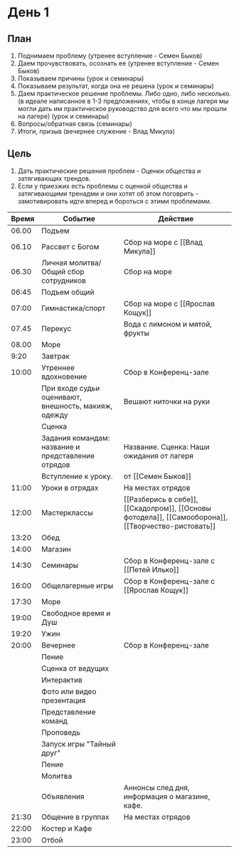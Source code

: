 # День 1
## План
      
1. Поднимаем проблему (утренее вступление - Семен Быков)
2. Даем прочувствовать, осознать ее (утренее вступление - Семен Быков)
3. Показываем причины (урок и семинары)
4. Показываем результат, когда она не решена (урок и семинары)
5. Даем практическое решение проблемы. Либо одно, либо несколько. (в идеале написанное в 1-3 предложениях, чтобы в конце лагеря мы могли дать им практическое руководство для всего что мы прошли на лагере) (урок и семинары)
6. Вопросы/обратная связь (семинары)
7. Итоги, призыв (вечернее служение - Влад Микула)

## Цель
1. Дать практические решения проблем - Оценки общества и затягивающих трендов.
2. Если у приезжих есть проблемы с оценкой общества и затягивающими тренадми и они хотят об этом поговрить - замотивировать идти вперед и бороться с этими проблемами.


| Время | Событие                                              | Действие                                                                                            |
| ----- | ---------------------------------------------------- | --------------------------------------------------------------------------------------------------- |
| 06.00 | Подъем                                               |                                                                                                     |
| 06.10 | Рассвет с Богом                                      | Сбор на море с [[Влад Микула]]                                                                      |
| 06.30 | Личная молитва/Общий сбор сотрудников                | Сбор на море                                                                                        |
| 06:45 | Подъем общий                                         |                                                                                                     |
| 07:00 | Гимнастика/спорт                                     | Сбор на море с [[Ярослав Кощук]]                                                                    |
| 07.45 | Перекус                                              | Вода с лимоном и мятой, фрукты                                                                      |
| 08.00 | Море                                                 |                                                                                                     |
| 9:20  | Завтрак                                              |                                                                                                     |
| 10:00 | Утреннее вдохновение                                 | Сбор в Конференц-зале                                                                               |
|       | При входе судьи оценивают, внешность, макияж, одежду | Вешают ниточки на руки                                                                              |
|       | Сценка                                               |                                                                                                     |
|       | Задания командам: название и представление отрядов   | Название. Сценка: Наши ожидания от лагеря                                                           |
|       | Вступление к уроку.                                  | от [[Семен Быков]]                                                                                  |
| 11:00 | Уроки в отрядах                                      | На местах отрядов                                                                                   |
| 12:00 | Мастерклассы                                         | [[Разберись в себе]], [[Скадолром]], [[Основы фотодела]], [[Самооборона]], [[Творчество-ристовать]] |
| 13:20 | Обед                                                 |                                                                                                     |
| 14:00 | Магазин                                              |                                                                                                     |
| 14:30 | Семинары                                             | Сбор в Конференц-зале с [[Петей Илько]]                                                             |
| 16:00 | Общелагерные игры                                    | Сбор в Конференц-зале с [[Ярослав Кощук]]                                                           |
| 17:30 | Море                                                 |                                                                                                     |
| 19:00 | Свободное время и Душ                                |                                                                                                     |
| 19:20 | Ужин                                                 |                                                                                                     |
| 20:00 | Вечернее                                             | Сбор в Конференц-зале                                                                               |
|       | Пение                                                |                                                                                                     |
|       | Сценка от ведущих                                    |                                                                                                     |
|       | Интерактив                                           |                                                                                                     |
|       | Фото или видео презентация                           |                                                                                                     |
|       | Представление команд                                 |                                                                                                     |
|       | Проповедь                                            |                                                                                                     |
|       | Запуск игры "Тайный друг"                            |                                                                                                     |
|       | Пение                                                |                                                                                                     |
|       | Молитва                                              |                                                                                                     | 
|       | Объявления                                           | Аннонсы след дня, информация о магазине, кафе.                                                                                                    |
| 21:30 | Общение в группах                                    | На местах отрядов                                                                                   |
| 22:00 | Костер и Кафе                                        |                                                                                                     |
| 23:00 | Отбой                                                |                                                                                                     |
